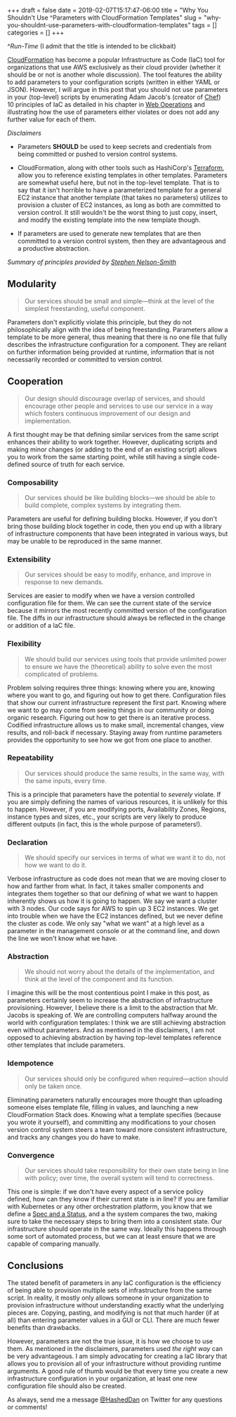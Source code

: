 +++ 
draft = false
date = 2019-02-07T15:17:47-06:00
title = "Why You Shouldn't Use ^Parameters with CloudFormation Templates"
slug = "why-you-shouldnt-use-parameters-with-cloudformation-templates" 
tags = []
categories = []
+++

^*Run-Time* (I admit that the title is intended to be clickbait)

[CloudFormation](https://aws.amazon.com/cloudformation/) has become a popular Infrastructure as Code (IaC) tool for organizations that use AWS exclusively as their cloud provider (whether it should be or not is another whole discussion). The tool features the ability to add parameters to your configuration scripts (written in either YAML or JSON). However, I will argue in this post that you should not use parameters in your (top-level) scripts by enumerating Adam Jacob's (creator of [Chef](https://www.chef.io/)) 10 principles of IaC as detailed in his chapter in [Web Operations](https://www.oreilly.com/library/view/web-operations/9781449377465/) and illustrating how the use of parameters either violates or does not add any further value for each of them.

*Disclaimers*

- Parameters **SHOULD** be used to keep secrets and credentials from being committed or pushed to version control systems.

- CloudFormation, along with other tools such as HashiCorp's [Terraform](https://www.terraform.io/), allow you to reference existing templates in other templates. Parameters are somewhat useful here, but not in the top-level template. That is to say that it isn't horrible to have a parameterized template for a general EC2 instance that another template (that takes no parameters) utilizes to provision a cluster of EC2 instances, as long as both are committed to version control. It still wouldn't be the worst thing to just copy, insert, and modify the existing template into the new template though.

- If parameters are used to generate new templates that are then committed to a version control system, then they are advantageous and a productive abstraction.

*Summary of principles provided by [Stephen Nelson-Smith](https://www.oreilly.com/library/view/test-driven-infrastructure-with/9781449309718/ch01s02.html#ftn.id2860266)*

## Modularity

> Our services should be small and simple—think at the level of the simplest freestanding, useful component.

Parameters don't explicitly violate this principle, but they do not philosophically align with the idea of being freestanding. Parameters allow a template to be more general, thus meaning that there is no one file that fully describes the infrastructure configuration for a component. They are reliant on further information being provided at runtime, information that is not necessarily recorded or committed to version control.

## Cooperation

> Our design should discourage overlap of services, and should encourage other people and services to use our service in a way which fosters continuous improvement of our design and implementation.

A first thought may be that defining similar services from the same script enhances their ability to work together. However, duplicating scripts and making minor changes (or adding to the end of an existing script) allows you to work from the same starting point, while still having a single code-defined source of truth for each service.

### Composability

> Our services should be like building blocks—we should be able to build complete, complex systems by integrating them.

Parameters are useful for defining building blocks. However, if you don't bring those building block together in code, then you end up with a library of infrastructure components that have been integrated in various ways, but may be unable to be reproduced in the same manner.

### Extensibility

> Our services should be easy to modify, enhance, and improve in response to new demands.

Services are easier to modify when we have a version controlled configuration file for them. We can see the current state of the service because it mirrors the most recently committed version of the configuration file. The diffs in our infrastructure should always be reflected in the change or addition of a IaC file.

### Flexibility

> We should build our services using tools that provide unlimited power to ensure we have the (theoretical) ability to solve even the most complicated of problems.

Problem solving requires three things: knowing where you are, knowing where you want to go, and figuring out how to get there. Configuration files that show our current infrastructure represent the first part. Knowing where we want to go may come from seeing things in our community or doing organic research. Figuring out how to get there is an iterative process. Codified infrastructure allows us to make small, incremental changes, view results, and roll-back if necessary. Staying away from runtime parameters provides the opportunity to see how we got from one place to another.

### Repeatability

> Our services should produce the same results, in the same way, with the same inputs, every time.

This is a principle that parameters have the potential to *severely* violate. If you are simply defining the names of various resources, it is unlikely for this to happen. However, if you are modifying ports, Availability Zones, Regions, instance types and sizes, etc., your scripts are very likely to produce different outputs (in fact, this is the whole purpose of parameters!).

### Declaration

> We should specify our services in terms of what we want it to do, not how we want to do it.

Verbose infrastructure as code does not mean that we are moving closer to how and farther from what. In fact, it takes smaller components and integrates them together so that our defining of what we want to happen inherently shows us how it is going to happen. We say we want a cluster with 3 nodes. Our code says for AWS to spin up 3 EC2 instances. We get into trouble when we have the EC2 instances defined, but we never define the cluster as code. We only say "what we want" at a high level as a parameter in the management console or at the command line, and down the line we won't know what we have.

### Abstraction

> We should not worry about the details of the implementation, and think at the level of the component and its function.

I imagine this will be the most contentious point I make in this post, as parameters certainly seem to increase the abstraction of infrastructure provisioning. However, I believe there is a limit to the abstraction that Mr. Jacobs is speaking of. We are controlling computers halfway around the world with configuration templates: I think we are still achieving abstraction even without parameters. And as mentioned in the disclaimers, I am not opposed to achieving abstraction by having top-level templates reference other templates that include parameters.

### Idempotence

> Our services should only be configured when required—action should only be taken once.

Eliminating parameters naturally encourages more thought than uploading someone elses template file, filling in values, and launching a new CloudFormation Stack does. Knowing what a template specifies (because you wrote it yourself), and committing any modifications to your chosen version control system steers a team toward more consistent infrastructure, and tracks any changes you do have to make.

### Convergence

> Our services should take responsibility for their own state being in line with policy; over time, the overall system will tend to correctness.

This one is simple: if we don't have every aspect of a service policy defined, how can they know if their current state is in line? If you are familiar with Kubernetes or any other orchestration platform, you know that we define a [Spec and a Status](https://kubernetes.io/docs/concepts/overview/working-with-objects/kubernetes-objects/#object-spec-and-status), and a the system compares the two, making sure to take the necessary steps to bring them into a consistent state. Our infrastructure should operate in the same way. Ideally this happens through some sort of automated process, but we can at least ensure that we are capable of comparing manually.

## Conclusions

The stated benefit of parameters in any IaC configuration is the efficiency of being able to provision multiple sets of infrastructure from the same script. In reality, it mostly only allows someone in your organization to provision infrastructure without understanding exactly what the underlying pieces are. Copying, pasting, and modifying is not that much harder (if at all) than entering parameter values in a GUI or CLI. There are much fewer benefits than drawbacks.

However, parameters are not the true issue, it is how we choose to use them. As mentioned in the disclaimers, parameters used *the right way* can be very advantageous. I am simply advocating for creating a IaC library that allows you to provision all of your infrastructure without providing runtime arguments. A good rule of thumb would be that every time you create a new infrastructure configuration in your organization, at least one new configuration file should also be created.

As always, send me a message [@HashedDan](https://twitter.com/HashedDan) on Twitter for any questions or comments!